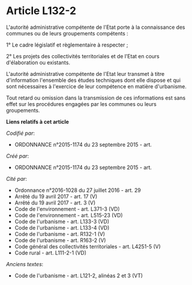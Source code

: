# Article L132-2

L'autorité administrative compétente de l'Etat porte à la connaissance des communes ou de leurs groupements compétents :

1° Le cadre législatif et règlementaire à respecter ;

2° Les projets des collectivités territoriales et de l'Etat en cours d'élaboration ou existants.

L'autorité administrative compétente de l'Etat leur transmet à titre d'information l'ensemble des études techniques dont elle
dispose et qui sont nécessaires à l'exercice de leur compétence en matière d'urbanisme.

Tout retard ou omission dans la transmission de ces informations est sans effet sur les procédures engagées par les communes
ou leurs groupements.

**Liens relatifs à cet article**

_Codifié par_:

  - ORDONNANCE n°2015-1174 du 23 septembre 2015 - art.

_Créé par_:

  - ORDONNANCE n°2015-1174 du 23 septembre 2015 - art.

_Cité par_:

  - Ordonnance n°2016-1028 du 27 juillet 2016 - art. 29
  - Arrêté du 19 avril 2017 - art. 17 (V)
  - Arrêté du 19 avril 2017 - art. 3 (V)
  - Code de l'environnement - art. L371-3 (VD)
  - Code de l'environnement - art. L515-23 (VD)
  - Code de l'urbanisme - art. L133-3 (VD)
  - Code de l'urbanisme - art. L133-4 (VD)
  - Code de l'urbanisme - art. R132-1 (V)
  - Code de l'urbanisme - art. R163-2 (V)
  - Code général des collectivités territoriales - art. L4251-5 (V)
  - Code rural - art. L111-2-1 (VD)

_Anciens textes_:

  - Code de l'urbanisme - art. L121-2, alinéas 2 et 3 (VT)
